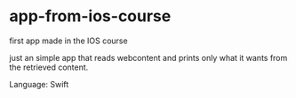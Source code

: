 # app-from-ios-course
first app made in the IOS course

just an simple app that reads webcontent and prints only what it wants from the retrieved content.

Language: Swift
